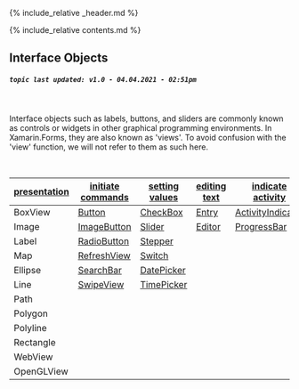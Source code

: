 {% include_relative _header.md %}

{% include_relative contents.md %}

Interface Objects
------
##### `topic last updated: v1.0 - 04.04.2021 - 02:51pm`
<br /> 

Interface objects such as labels, buttons, and sliders are commonly known as controls or widgets in other graphical programming environments. In Xamarin.Forms, they are also known as 'views'. To avoid confusion with the 'view' function, we will not refer to them as such here.

<br /> 

| [presentation](views-io-present.md) | [initiate commands](views-io-initiate.md) | [setting values](views-io-setting.md) | [editing text](views-io-edit.md) | [indicate activity](views-io-indicate.md) | [display collections](views-io-display.md) |
|--------------|-------------------|----------------|--------------|-------------------|---------------------|
| BoxView      | [Button](interface/initiate/Button.md)            | [CheckBox](interface/setting/CheckBox.md)       | [Entry](interface/edit/entry.md)        | [ActivityIndicator](interface/indicate/activityindicator.md) | [CarouselView](interface/display/carouselview.md)|
| Image      | [ImageButton](interface/initiate/ImageButton.md)       | [Slider](interface/setting/Slider.md)         | [Editor](interface/edit/editor.md)       | [ProgressBar](interface/indicate/activityindicator.md)       | [CollectionView](interface/display/CollectionView.md)|
| Label        | [RadioButton](interface/initiate/RadioButton.md)       | [Stepper](interface/setting/Stepper.md)        |              |                   | [IndicatorView](interface/display/IndicatorView.md)|
| Map         | [RefreshView](interface/initiate/RefreshView.md)       | [Switch](interface/setting/Switch.md)         |              |                   | [ListView](interface/display/ListView.md)|
| Ellipse        | [SearchBar](interface/initiate/SearchBar.md)         | [DatePicker](interface/setting/DatePicker.md)     |              |                   | [Picker](interface/display/Picker.md)|
| Line          | [SwipeView](interface/initiate/Swipeview.md)         | [TimePicker](interface/setting/TimePicker.md)     |              |                   | [TableView](interface/display/TableView.md)|
| Path         |                   |                |              |                   |                     |
| Polygon      |                   |                |              |                   |                     |
| Polyline     |                   |                |              |                   |                     |
| Rectangle    |                   |                |              |                   |                     |
| WebView      |                   |                |              |                   |                     |
| OpenGLView   |                   |                |              |                   |                     |
